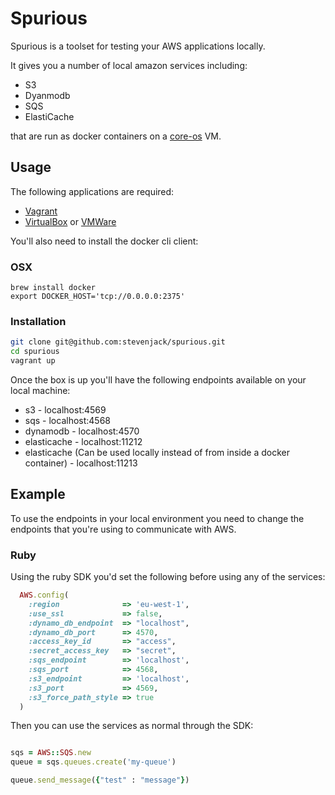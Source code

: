 # Spurious

Spurious is a toolset for testing your AWS applications locally. 

It gives you a number of local amazon services including:

* S3
* Dyanmodb
* SQS
* ElastiCache

that are run as docker containers on a [core-os](https://coreos.com/) VM.

## Usage

The following applications are required:

* [Vagrant](http://www.vagrantup.com/)
* [VirtualBox](https://www.virtualbox.org/) or [VMWare](http://www.vmware.com/uk/)

You'll also need to install the docker cli client:

### OSX

```
brew install docker
export DOCKER_HOST='tcp://0.0.0.0:2375'
```

### Installation

```bash
git clone git@github.com:stevenjack/spurious.git
cd spurious
vagrant up
```

Once the box is up you'll have the following endpoints available on your local machine:

* s3 - localhost:4569
* sqs - localhost:4568
* dynamodb - localhost:4570
* elasticache - localhost:11212
* elasticache (Can be used locally instead of from inside a docker container) - localhost:11213

## Example

To use the endpoints in your local environment you need to change the endpoints that you're using to communicate with AWS.

### Ruby

Using the ruby SDK you'd set the following before using any of the services:

```ruby
  AWS.config(
    :region              => 'eu-west-1',
    :use_ssl             => false,
    :dynamo_db_endpoint  => "localhost",
    :dynamo_db_port      => 4570,
    :access_key_id       => "access",
    :secret_access_key   => "secret",
    :sqs_endpoint        => 'localhost',
    :sqs_port            => 4568,
    :s3_endpoint         => 'localhost',
    :s3_port             => 4569,
    :s3_force_path_style => true
  )

```

Then you can use the services as normal through the SDK:

```ruby

sqs = AWS::SQS.new
queue = sqs.queues.create('my-queue')

queue.send_message({"test" : "message"})

```
